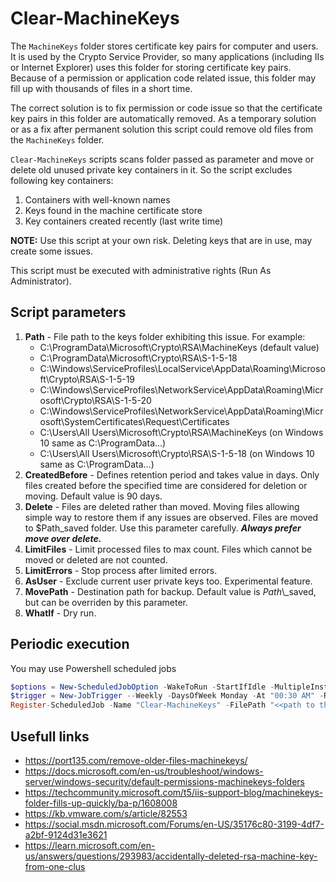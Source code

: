 # Clear-MachineKeys

The `MachineKeys` folder stores certificate key pairs for computer and users. It is used by the Crypto Service Provider,
so many applications (including IIs or Internet Explorer) uses this folder for storing certificate key pairs. Because of
a permission or application code related issue, this folder may fill up with thousands of files in a short time.

The correct solution is to fix permission or code issue so that the certificate key pairs in this folder are automatically
removed. As a temporary solution or as a fix after permanent solution this script could remove old files from the `MachineKeys`
folder.

`Clear-MachineKeys` scripts scans folder passed as parameter and move or delete old unused private key containers in it.
So the script excludes following key containers:

1. Containers with well-known names
2. Keys found in the machine certificate store
3. Key containers created recently (last write time)

**NOTE:** Use this script at your own risk. Deleting keys that are in use, may create some issues.

This script must be executed with administrative rights (Run As Administrator).

## Script parameters

1. **Path** - File path to the keys folder exhibiting this issue. For example:
   * C:\ProgramData\Microsoft\Crypto\RSA\MachineKeys (default value)
   * C:\ProgramData\Microsoft\Crypto\RSA\S-1-5-18
   * C:\Windows\ServiceProfiles\LocalService\AppData\Roaming\Microsoft\Crypto\RSA\S-1-5-19
   * C:\Windows\ServiceProfiles\NetworkService\AppData\Roaming\Microsoft\Crypto\RSA\S-1-5-20
   * C:\Windows\ServiceProfiles\NetworkService\AppData\Roaming\Microsoft\SystemCertificates\Request\Certificates
   * C:\Users\All Users\Microsoft\Crypto\RSA\MachineKeys (on Windows 10 same as C:\ProgramData\...)
   * C:\Users\All Users\Microsoft\Crypto\RSA\S-1-5-18 (on Windows 10 same as C:\ProgramData\...)
2. **CreatedBefore** - Defines retention period and takes value in days. Only files created before the specified time are considered for deletion or moving. Default value is 90 days.
3. **Delete** - Files are deleted rather than moved. Moving files allowing simple way to restore them if any issues are observed. Files are moved to $Path\_saved folder. Use this parameter carefully. **_Always prefer move over delete._**
4. **LimitFiles** - Limit processed files to max count. Files which cannot be moved or deleted are not counted.
5. **LimitErrors** - Stop process after limited errors.
6. **AsUser** - Exclude current user private keys too. Experimental feature.
7. **MovePath** - Destination path for backup. Default value is _Path_\\\_saved, but can be overriden by this parameter.
8. **WhatIf** - Dry run.

## Periodic execution

You may use Powershell scheduled jobs

```powershell
$options = New-ScheduledJobOption -WakeToRun -StartIfIdle -MultipleInstancePolicy IgnoreNew -RunElevated
$trigger = New-JobTrigger --Weekly -DaysOfWeek Monday -At "00:30 AM" -RandomDelay 01:00:00
Register-ScheduledJob -Name "Clear-MachineKeys" -FilePath "<<path to the script>>\Clear-MachineKeys.ps1" -Trigger $trigger -ScheduledJobOption $options
```

## Usefull links

* <https://port135.com/remove-older-files-machinekeys/>
* <https://docs.microsoft.com/en-us/troubleshoot/windows-server/windows-security/default-permissions-machinekeys-folders>
* <https://techcommunity.microsoft.com/t5/iis-support-blog/machinekeys-folder-fills-up-quickly/ba-p/1608008>
* <https://kb.vmware.com/s/article/82553>
* <https://social.msdn.microsoft.com/Forums/en-US/35176c80-3199-4df7-a2bf-9124d31e3621>
* <https://learn.microsoft.com/en-us/answers/questions/293983/accidentally-deleted-rsa-machine-key-from-one-clus>
